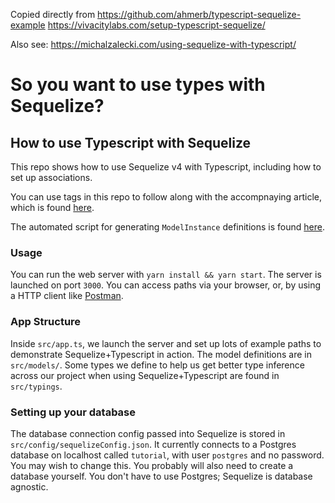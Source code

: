 Copied directly from
https://github.com/ahmerb/typescript-sequelize-example
https://vivacitylabs.com/setup-typescript-sequelize/

Also see: https://michalzalecki.com/using-sequelize-with-typescript/

# So you want to use types with Sequelize?

## How to use Typescript with Sequelize

This repo shows how to use Sequelize v4 with Typescript, including how to set up associations.

You can use tags in this repo to follow along with the accompnaying article, which is found [here](https://github.com/ahmerb/typescript-sequelize-article).

The automated script for generating `ModelInstance` definitions is found [here](https://github.com/ahmerb/sequelize-typescript-associations).

### Usage

You can run the web server with `yarn install && yarn start`. The server is launched on port `3000`. You can access paths via your browser, or, by using a HTTP client like [Postman](https://www.getpostman.com/).

### App Structure

Inside `src/app.ts`, we launch the server and set up lots of example paths to demonstrate Sequelize+Typescript in action. The model definitions are in `src/models/`. Some types we define to help us get better type inference across our project when using Sequelize+Typescript are found in `src/typings`.

### Setting up your database

The database connection config passed into Sequelize is stored in `src/config/sequelizeConfig.json`. It currently connects to a Postgres database on localhost called `tutorial`, with user `postgres` and no password. You may wish to change this. You probably will also need to create a database yourself. You don't have to use Postgres; Sequelize is database agnostic.
